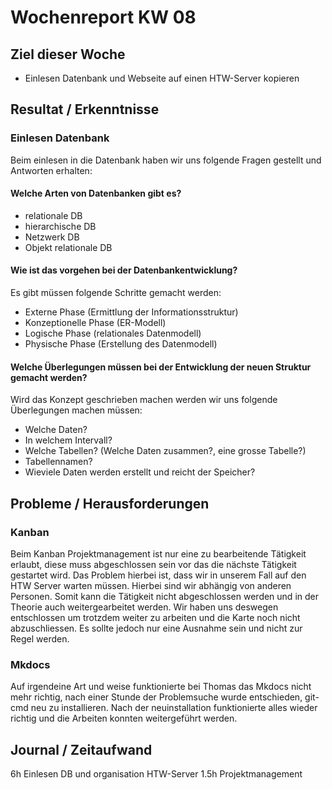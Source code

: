 # Wochenreport KW 08

## Ziel dieser Woche
* Einlesen Datenbank und Webseite auf einen HTW-Server kopieren

## Resultat / Erkenntnisse
### Einlesen Datenbank
Beim einlesen in die Datenbank haben wir uns folgende Fragen gestellt und Antworten erhalten:
#### Welche Arten von Datenbanken gibt es?
  * relationale DB
  * hierarchische DB
  * Netzwerk DB
  * Objekt relationale DB

#### Wie ist das vorgehen bei der Datenbankentwicklung?
Es gibt müssen folgende Schritte gemacht werden:
* Externe Phase (Ermittlung der Informationsstruktur)
* Konzeptionelle Phase (ER-Modell)
* Logische Phase (relationales Datenmodell)
* Physische Phase (Erstellung des Datenmodell)

#### Welche Überlegungen müssen bei der Entwicklung der neuen Struktur gemacht werden?
Wird das Konzept geschrieben machen werden wir uns folgende Überlegungen machen müssen:
* Welche Daten?
* In welchem Intervall?
* Welche Tabellen? (Welche Daten zusammen?, eine grosse Tabelle?)
* Tabellennamen?
* Wieviele Daten werden erstellt und reicht der Speicher?

## Probleme / Herausforderungen
### Kanban
Beim Kanban Projektmanagement ist nur eine zu bearbeitende Tätigkeit erlaubt, diese muss abgeschlossen sein vor das die nächste Tätigkeit gestartet wird. Das Problem hierbei ist, dass wir in unserem Fall auf den HTW Server warten müssen. Hierbei sind wir abhängig von anderen Personen. Somit kann die Tätigkeit nicht abgeschlossen werden und in der Theorie auch weitergearbeitet werden. Wir haben uns deswegen entschlossen um trotzdem weiter zu arbeiten und die Karte noch nicht abzuschliessen. Es sollte jedoch nur eine Ausnahme sein und nicht zur Regel werden.

### Mkdocs
Auf irgendeine Art und weise funktionierte bei Thomas das Mkdocs nicht mehr richtig, nach einer Stunde der Problemsuche wurde entschieden, git-cmd neu zu installieren. Nach der neuinstallation funktionierte alles wieder richtig und die Arbeiten konnten weitergeführt werden.

## Journal / Zeitaufwand
6h Einlesen DB und organisation HTW-Server
1.5h Projektmanagement
